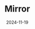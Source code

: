 ---
layout: stuff-item
title: Mirror
date: 2024-11-19
slug: mirror
cover_image: Photoroom_20250610_214418.png
--- 